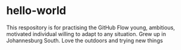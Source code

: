 # hello-world
This respository is for practising the GitHub Flow
young, ambitious, motivated individual willing to adapt to any situation. Grew up in Johannesburg South. Love the outdoors and trying new things
